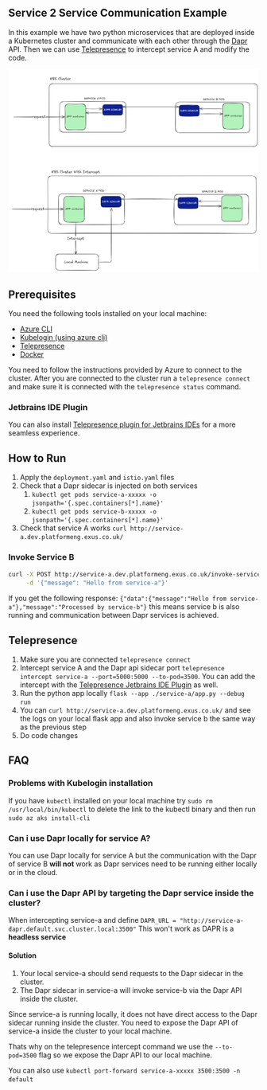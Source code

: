 ## Service 2 Service Communication Example

In this example we have two python microservices that are deployed inside a Kubernetes cluster and communicate with each other through the [Dapr](https://dapr.io/) API. Then we can use [Telepresence](https://www.getambassador.io/docs/telepresence/latest/quick-start) to intercept service A and modify the code.

![service 2 service graph](./graphs/service2service.png)

## Prerequisites

You need the following tools installed on your local machine:
* [Azure CLI](https://learn.microsoft.com/en-us/cli/azure/install-azure-cli?view=azure-cli-latest)
* [Kubelogin (using azure cli)](https://azure.github.io/kubelogin/install.html#using-azure-cli)
* [Telepresence](https://www.getambassador.io/docs/telepresence/latest/install?os=gnu-linux)
* [Docker](https://www.docker.com/)

You need to follow the instructions provided by Azure to connect to the cluster. After you are connected to the cluster run a `telepresence connect` and make sure it is connected with the `telepresence status` command.

### Jetbrains IDE Plugin

You can also install [Telepresence plugin for Jetbrains IDEs](https://www.getambassador.io/docs/telepresence/latest/plugins/jetbrains) for a more seamless experience.

## How to Run

1. Apply the `deployment.yaml` and `istio.yaml` files
2. Check that a Dapr sidecar is injected on both services
   1. `kubectl get pods service-a-xxxxx -o jsonpath='{.spec.containers[*].name}'`
   2. `kubectl get pods service-b-xxxxx -o jsonpath='{.spec.containers[*].name}'`
3. Check that service A works `curl http://service-a.dev.platformeng.exus.co.uk/`

### Invoke Service B

```bash
curl -X POST http://service-a.dev.platformeng.exus.co.uk/invoke-service-b -H "Content-Type: application/json" \
     -d '{"message": "Hello from service-a"}'
```

If you get the following response: `{"data":{"message":"Hello from service-a"},"message":"Processed by service-b"}` this means service b is also running and communication between Dapr services is achieved.

## Telepresence

1. Make sure you are connected `telepresence connect`
2. Intercept service A and the Dapr api sidecar port `telepresence intercept service-a --port=5000:5000 --to-pod=3500`. You can add the intercept with the [Telepresence Jetbrains IDE Plugin](https://www.getambassador.io/docs/telepresence/latest/plugins/jetbrains#run-your-application) as well.
3. Run the python app locally `flask --app ./service-a/app.py --debug run`
4. You can `curl http://service-a.dev.platformeng.exus.co.uk/` and see the logs on your local flask app and also invoke service b the same way as the previous step
5. Do code changes

## FAQ

### Problems with Kubelogin installation

If you have `kubectl` installed on your local machine try `sudo rm /usr/local/bin/kubectl` to delete the link to the kubectl binary and then run `sudo az aks install-cli`


### Can i use Dapr locally for service A?

You can use Dapr locally for service A but the communication with the Dapr of service B **will not** work as Dapr services need to be running either locally or in the cloud.

### Can i use the Dapr API by targeting the Dapr service inside the cluster?

When intercepting service-a and define `DAPR_URL = "http://service-a-dapr.default.svc.cluster.local:3500"`
This won't work as DAPR is a **headless service** 


#### Solution

1. Your local service-a should send requests to the Dapr sidecar in the cluster.
2. The Dapr sidecar in service-a will invoke service-b via the Dapr API inside the cluster.

Since service-a is running locally, it does not have direct access to the Dapr sidecar running inside the cluster. You need to expose the Dapr API of service-a inside the cluster to your local machine.

Thats why on the telepresence intercept command we use the `--to-pod=3500` flag so we expose the Dapr API to our local machine.

You can also use `kubectl port-forward service-a-xxxxx 3500:3500 -n default`